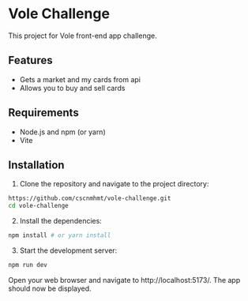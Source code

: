 # Vole Challenge

This project for Vole front-end app challenge.

## Features

- Gets a market and my cards from api
- Allows you to buy and sell cards

## Requirements

- Node.js and npm (or yarn)
- Vite

## Installation

1. Clone the repository and navigate to the project directory:

```sh
https://github.com/cscnmhmt/vole-challenge.git
cd vole-challenge
```

2. Install the dependencies:

```sh
npm install # or yarn install
```

3. Start the development server:

```sh
npm run dev
```

Open your web browser and navigate to http://localhost:5173/. The app should now be displayed.
